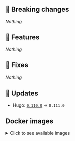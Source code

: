 ## :loudspeaker: Breaking changes

*Nothing*


## :tada: Features

*Nothing*


## :bug: Fixes

*Nothing*


## :heartbeat: Updates

* Hugo: [`0.110.0`](https://github.com/floryn90/docker-hugo/releases/tag/0.110.0) => `0.111.0`


## Docker images

<details>
<summary>Click to see available images</summary>

This release is available from Docker Hub as project `floryn90/hugo` with the following tags:

| Alias tags                   | Version specific tags                      |
| ---------------------------- | ------------------------------------------ |
| `busybox`, `latest`          | `0.111.0-busybox`, `0.111.0`                     |
| `busybox-ci`, `ci`           | `0.111.0-busybox-ci`, `0.111.0-ci`               |
| `busybox-onbuild`, `onbuild` | `0.111.0-busybox-onbuild`, `0.111.0-onbuild`     |
| `alpine`                     | `0.111.0-alpine`                              |
| `alpine-ci`                  | `0.111.0-alpine-ci`                           |
| `alpine-onbuild`             | `0.111.0-alpine-onbuild`                      |
| `asciidoctor`                | `0.111.0-asciidoctor`                         |
| `asciidoctor-ci`             | `0.111.0-asciidoctor-ci`                      |
| `asciidoctor-onbuild`        | `0.111.0-asciidoctor-onbuild`                 |
| `pandoc`                     | `0.111.0-pandoc`                              |
| `pandoc-ci`                  | `0.111.0-pandoc-ci`                           |
| `pandoc-onbuild`             | `0.111.0-pandoc-onbuild`                      |
| `ext-alpine`                 | `0.111.0-ext-alpine`                          |
| `ext-alpine-ci`              | `0.111.0-ext-alpine-ci`                       |
| `ext-alpine-onbuild`         | `0.111.0-ext-alpine-onbuild`                  |
| `ext-asciidoctor`            | `0.111.0-ext-asciidoctor`                     |
| `ext-asciidoctor-ci`         | `0.111.0-ext-asciidoctor-ci`                  |
| `ext-asciidoctor-onbuild`    | `0.111.0-ext-asciidoctor-onbuild`             |
| `ext-pandoc`                 | `0.111.0-ext-pandoc`                          |
| `ext-pandoc-ci`              | `0.111.0-ext-pandoc-ci`                       |
| `ext-pandoc-onbuild`         | `0.111.0-ext-pandoc-onbuild`                  |
| `debian`                     | `0.111.0-debian`                              |
| `debian-ci`                  | `0.111.0-debian-ci`                           |
| `debian-onbuild`             | `0.111.0-debian-onbuild`                      |
| `ext-debian`, `ext`, `latest-ext` | `0.111.0-ext-debian`, `0.111.0-ext`         |
| `ext-debian-ci`, `ext-ci`    | `0.111.0-ext-debian-ci`, `0.111.0-ext-ci`        |
| `ext-debian-onbuild`, `ext-onbuild` | `0.111.0-ext-debian-onbuild`, `0.111.0-ext-onbuild` |
| `ubuntu`                     | `0.111.0-ubuntu`                            |
| `ubuntu-ci`                  | `0.111.0-ubuntu-ci`                         |
| `ubuntu-onbuild`             | `0.111.0-ubuntu-onbuild`                    |
| `ext-ubuntu`                 | `0.111.0-ext-ubuntu`                        |
| `ext-ubuntu-ci`              | `0.111.0-ext-ubuntu-ci`                     |
| `ext-ubuntu-onbuild`         | `0.111.0-ext-ubuntu-onbuild`                |
</details>